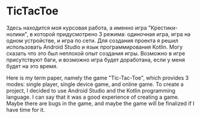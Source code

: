 # TicTacToe
Здесь находится моя курсовая работа, а именно игра "Крестики-нолики", в которой придусмотрено 3 режима: одиночная игра, игра на одном устройстве, и игра по сети.
Для создания проекта я решил использовать Android Studio и язык программирования Kotlin.
Могу сказать что это был неплохой опыт создания игры.
Возможно в игре присутствуют баги, и возможно игра будет доработана, если у меня будет на это время.


Here is my term paper, namely the game "Tic-Tac-Toe", which provides 3 modes: single player, single device game, and online game. To create a project, I decided to use Android Studio and the Kotlin programming language. I can say that it was a good experience of creating a game. Maybe there are bugs in the game, and maybe the game will be finalized if I have time for it.
